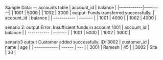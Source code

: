 Sample Data:
-- accounts table
| account_id | balance |
|------------|---------|
| 1001       | 5000    |
| 1002       | 3000    |
output:
Funds transferred successfully.
| account\_id | balance |
| ----------- | ------- |
| 1001        | 4000    |
| 1002        | 4000    |


senario 2:
output
Error: Insufficient funds in account 1001
| account\_id | balance |
| ----------- | ------- |
| 1001        | 5000    |
| 1002        | 3000    |


senario3
output
Customer added successfully. ID: 3002
| customer\_id | name   | age |
| ------------ | ------ | --- |
| 3001         | Ramesh | 45  |
| 3002         | Sita   | 30  |
